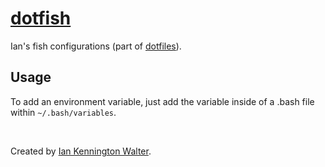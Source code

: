 # [dotfish](https://github.com/ianwalter/dotfish)
Ian's fish configurations (part of [dotfiles](https://github.com/ianwalter/dotfiles)).

## Usage
To add an environment variable, just add the variable inside of a .bash file
within `~/.bash/variables`.

&nbsp;

Created by [Ian Kennington Walter](http://iankwalter.com).

